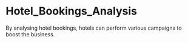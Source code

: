 # Hotel_Bookings_Analysis
By analysing hotel bookings, hotels can perform various campaigns to boost the business.
